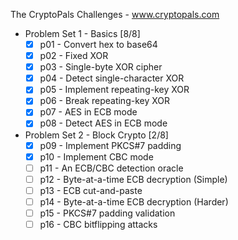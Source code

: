 The CryptoPals Challenges - www.cryptopals.com

* Problem Set 1 - Basics [8/8]
   - [X] p01 - Convert hex to base64
   - [X] p02 - Fixed XOR
   - [X] p03 - Single-byte XOR cipher
   - [X] p04 - Detect single-character XOR
   - [X] p05 - Implement repeating-key XOR
   - [X] p06 - Break repeating-key XOR
   - [X] p07 - AES in ECB mode
   - [X] p08 - Detect AES in ECB mode

* Problem Set 2 - Block Crypto [2/8]
   - [X] p09 - Implement PKCS#7 padding
   - [X] p10 - Implement CBC mode
   - [ ] p11 - An ECB/CBC detection oracle
   - [ ] p12 - Byte-at-a-time ECB decryption (Simple)
   - [ ] p13 - ECB cut-and-paste
   - [ ] p14 - Byte-at-a-time ECB decryption (Harder)
   - [ ] p15 - PKCS#7 padding validation
   - [ ] p16 - CBC bitflipping attacks
